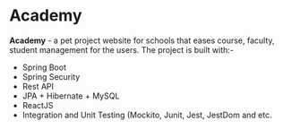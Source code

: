 # Academy
**Academy** - a pet project website for schools that eases course, faculty, student management for the users.
The project is built with:-

- Spring Boot 
- Spring Security
- Rest API 
- JPA + Hibernate + MySQL
- ReactJS
- Integration and Unit Testing (Mockito, Junit, Jest, JestDom and etc.

